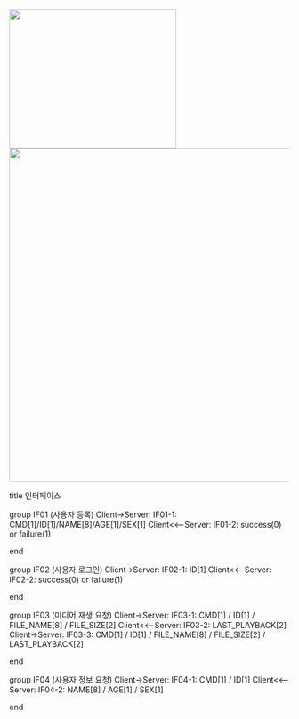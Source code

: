 <img src="./images/FR01.png" width="300" height="250" align="center"/>


<img src="./images/FR02.png" width="600" height="600" align="center"/>


title 인터페이스

group IF01 (사용자 등록)
Client->Server: IF01-1: CMD[1]/ID[1]/NAME[8]/AGE[1]/SEX[1]
Client<<--Server: IF01-2: success(0) or failure(1)

end


group IF02 (사용자 로그인)
Client->Server: IF02-1: ID[1]
Client<<--Server: IF02-2: success(0) or failure(1)


end

group IF03 (미디어 재생 요청)
Client->Server: IF03-1: CMD[1] / ID[1] / FILE_NAME[8] / FILE_SIZE[2]
Client<<--Server: IF03-2: LAST_PLAYBACK[2]
Client->Server: IF03-3: CMD[1] / ID[1] / FILE_NAME[8] / FILE_SIZE[2] / LAST_PLAYBACK[2]

end

group IF04 (사용자 정보 요청)
Client->Server: IF04-1: CMD[1] / ID[1]
Client<<--Server: IF04-2: NAME[8] / AGE[1] / SEX[1]


end